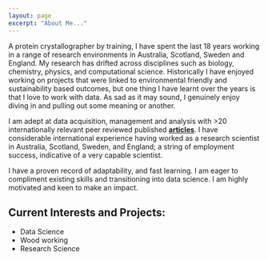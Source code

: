 ```yaml
---
layout: page
excerpt: "About Me..."
---
```


A protein crystallographer by training, I have spent the last 18 years working in a range of research environments in Australia, Scotland, Sweden and England. My research has drifted across disciplines such as biology, chemistry, physics, and computational science. Historically I have enjoyed working on projects that were linked to environmental friendly and sustainability based outcomes, but one thing I have learnt over the years is that I love to work with data. As sad as it may sound, I genuinely enjoy diving in and pulling out some meaning or another. 

I am adept at data acquisition, management and analysis with >20 internationally relevant peer reviewed published **[articles](https://scholar.google.com/citations?user=pMLL7IoAAAAJ&hl=en)**. I have considerable international experience having worked as a research scientist in Australia, Scotland, Sweden, and England; a string of employment success, indicative of a very capable scientist. 

I have a proven record of adaptability, and fast learning. I am eager to compliment existing skills and transitioning into data science. I am highly motivated and keen to make an impact.



## Current Interests and Projects:

- Data Science
- Wood working
- Research Science

